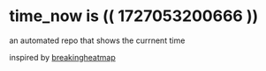 # time_now is (( 1727053200666 ))

an automated repo that shows the currnent time

inspired by [breakingheatmap](https://github.com/breakingheatmap/breakingheatmap)